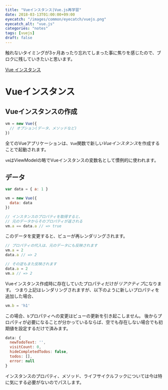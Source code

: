 ```yaml
---
title: "Vueインスタンス|Vue.js再学習"
date: 2018-03-13T01:00:00+09:00
eyecatch: "/images/common/eyecatch/vuejs.png"
eyecatch_alt: "vue.js"
categories: "notes"
tags: [vuejs]
draft: false
---
```


触れないタイミングが3ヶ月あったり忘れてしまった事に焦りを感じたので、ブロクに残していきたいと思います。

[Vue インスタンス](https://jp.vuejs.org/v2/guide/instance.html)

# Vueインスタンス
## Vueインスタンスの作成

```js
vm = new Vue({
  // オプション(データ、メソッドなど)
})
```

全てのVueアプリケーションは、`Vue`関数で新しい*Vueインスタンス*を作成することで起動されます。

`vm`はViewModelの略でVueインスタンスの変数名として慣例的に使われます。

## データ

```js
var data = { a: 1 }

vm = new Vue({
  data: data
})

// インスタンスのプロパティを取得すると、
// 元のデータからそのプロパティが返される
vm.a == data.a // => true
```

このデータを変更すると、ビューが再レンダリングされます。

```js
// プロパティの代入は、元のデータにも反映されます
vm.a = 2
data.a // => 2

// その逆もまた反映されます
data.a = 2
vm.a // => 2
```

Vueインスタンス作成時に存在していたプロパティだけが*リアクティブ*になります。
つまり上記はレンダリングされますが、以下のように新しいプロパティを追加した場合、

```js
vm.b = 'h1'
```

この場合、`b`プロパティへの変更はビューの更新を引き起こしません。
後からプロパティが必要になることが分かっているならば、空でも存在しない場合でも初期値を設定するだけで済みます。

```js
data: {
  newTodoText: '',
  visitCount: 0,
  hideCompletedTodos: false,
  todos: [],
  error: null
}
```

インスタンスのプロパティ、メソッド、ライフサイクルフックについては今は特に気にする必要がないのでパスします。